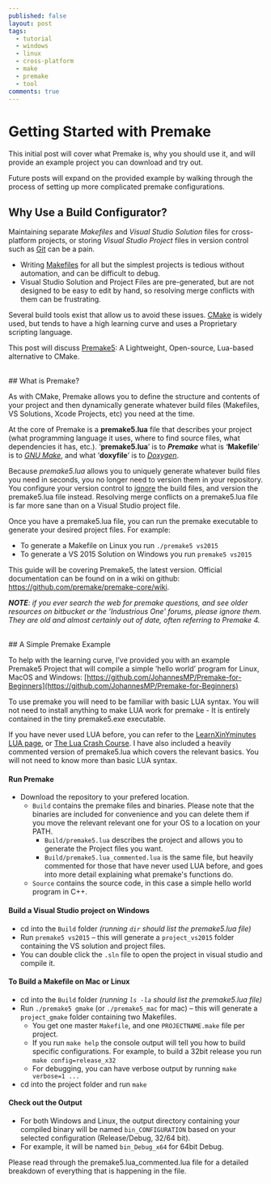 ```yaml
---
published: false
layout: post
tags:
  - tutorial
  - windows
  - linux
  - cross-platform
  - make
  - premake
  - tool
comments: true
---
```

# Getting Started with Premake

This initial post will cover what Premake is, why you should use it, and will provide an example project you can download and try out. 

Future posts will expand on the provided example by walking through the process of setting up more complicated premake configurations.


## Why Use a Build Configurator?

Maintaining separate _Makefiles_ and _Visual Studio Solution_ files for cross-platform projects, or storing _Visual Studio Project_ files in version control such as [Git](https://git-scm.com/) can be a pain.

- Writing [Makefiles](https://www.cs.swarthmore.edu/~newhall/unixhelp/howto_makefiles.html) for all but the simplest projects is tedious without automation, and can be difficult to debug.
- Visual Studio Solution and Project Files are pre-generated, but are not designed to be easy to edit by hand, so resolving merge conflicts with them can be frustrating.

Several build tools exist that allow us to avoid these issues. [CMake](https://cmake.org/) is widely used, but tends to have a high learning curve and uses a Proprietary scripting language.

This post will discuss [Premake5](https://premake.github.io/): A Lightweight, Open-source, Lua-based alternative to CMake.

<br />
## What is Premake?
<!-- more -->

As with CMake, Premake allows you to define the structure and contents of your project and then dynamically generate whatever build files (Makefiles, VS Solutions, Xcode Projects, etc) you need at the time.

At the core of Premake is a **premake5.lua** file that describes your project (what programming language it uses, where to find source files, what dependencies it has, etc.). ‘**premake5.lua**’ is to _**Premake**_ what is ‘**Makefile**’ is to _[GNU Make](https://www.gnu.org/software/make/)_, and what ‘**doxyfile**’ is to _[Doxygen](http://www.stack.nl/~dimitri/doxygen/)_.

Because _premake5.lua_ allows you to uniquely generate whatever build files you need in seconds, you no longer need to version them in your repository. You configure your version control to [ignore](https://git-scm.com/docs/gitignore) the build files, and version the premake5.lua file instead. Resolving merge conflicts on a premake5.lua file is far more sane than on a Visual Studio project file.

Once you have a premake5.lua file, you can run the premake executable to generate your desired project files. For example:

- To generate a Makefile on Linux you run `./premake5 vs2015`
- To generate a VS 2015 Solution on Windows you run `premake5 vs2015`

This guide will be covering Premake5, the latest version. Official documentation can be found on in a wiki on github: https://github.com/premake/premake-core/wiki. 

_**NOTE**: if you ever search the web for premake questions, and see older resources on bitbucket or the 'Industrious One' forums, please ignore them. They are old and almost certainly out of date, often referring to Premake 4._

<br />
## A Simple Premake Example

To help with the learning curve, I’ve provided you with an example Premake5 Project that will compile a simple ‘hello world’ program for Linux, MacOS and Windows: [https://github.com/JohannesMP/Premake-for-Beginners](https://github.com/JohannesMP/Premake-for-Beginners)

To use premake you will need to be familiar with basic LUA syntax. You will not need to install anything to make LUA work for premake - It is entirely contained in the tiny premake5.exe executable. 

If you have never used LUA before, you can refer to the [LearnXinYminutes LUA page](https://learnxinyminutes.com/docs/lua/), or [The Lua Crash Course](http://luatut.com/crash_course.html).  I have also included a heavily commented version of premake5.lua which covers the relevant basics. You will not need to know more than basic LUA syntax.

#### Run Premake
- Download the repository to your prefered location.
  - `Build` contains the premake files and binaries. Please note that the binaries are included for convenience and you can delete them if you move the relevant relevant one for your OS to a location on your PATH.
    - `Build/premake5.lua` describes the project and allows you to generate the Project files you want.
    - `Build/premake5.lua_commented.lua` is the same file, but heavily commented for those that have never used LUA before, and goes into more detail explaining what premake's functions do.
  - `Source` contains the source code, in this case a simple hello world program in C++.
  

#### Build a Visual Studio project on Windows
- cd into the `Build` folder _(running `dir` should list the premake5.lua file)_
- Run `premake5 vs2015` – this will generate a `project_vs2015` folder containing the VS solution and project files.
- You can double click the `.sln` file to open the project in visual studio and compile it.

#### To Build a Makefile on Mac or Linux
- cd into the `Build` folder _(running `ls -la` should list the premake5.lua file)_
- Run `./premake5 gmake` (or `./premake5_mac` for mac) – this will generate a `project_gmake` folder containing two Makefiles.
  - You get one master `Makefile`, and one `PROJECTNAME.make` file per project.
  - If you run `make help` the console output will tell you how to build specific configurations. For example, to build a 32bit release you run `make config=release_x32`
  - For debugging, you can have verbose output by running `make verbose=1 ...`
- cd into the project folder and run `make`

#### Check out the Output
- For both Windows and Linux, the output directory containing your compiled binary will be named `bin_CONFIGURATION` based on your selected configuration (Release/Debug, 32/64 bit). 
- For example, it will be named `bin_Debug_x64` for 64bit Debug.

Please read through the premake5.lua_commented.lua file for a detailed breakdown of everything that is happening in the file.
